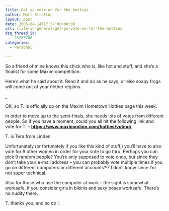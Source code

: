 ```yaml
---
title: Get yo vote on for the hotties
author: Matt Stratton
layout: post
date: 2005-04-14T17:37:00+00:00
url: /life-in-general/get-yo-vote-on-for-the-hotties
dsq_thread_id:
  - 28253706
categories:
  - Personal

---
```

So a friend of mine knows this chick who is, like hot and stuff, and she&#8217;s a finalist for some Maxim competition.

Here&#8217;s what he said about it. Read it and do as he says, or else soapy frogs will come out of your nether regions.
  
_
  
OK, so T. is officially up on the Maxim Hometown Hotties page this week.</p> 

In order to move up to the semi-finals, she needs lots of votes from different people. So if you have a moment, could you all hit the following link and vote for T. &#8211; **https://www.maximonline.com/hotties/voting/**

T. is Tera from Linden.

Unfortunately (or fortunately if you like this kind of stuff,) you&#8217;ll have to also vote for 9 other women in order for your vote to go thru. Perhaps you can pick 9 random people? You&#8217;re only supposed to vote once, but since they don&#8217;t take your e-mail address &#8211; you can probably vote multiple times if you go on different computers or different accounts?!? I don&#8217;t know since I&#8217;m not super technical.

Also for those who use the computer at work &#8211; the sight is somewhat worksafe, if you consider girls in bikinis and sexy poses worksafe. There&#8217;s no nudity there.

T. thanks you, and so do I.</i>